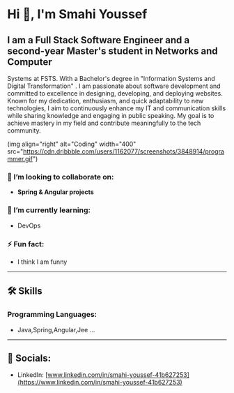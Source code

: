 # Hi 👋, I'm Smahi Youssef

## I am a Full Stack Software Engineer and a second-year Master's student in Networks and Computer
Systems at FSTS. With a Bachelor's degree in "Information Systems and Digital Transformation" .
I am passionate about software development and committed to excellence in designing, 
developing, and deploying websites. Known for my dedication, enthusiasm, and quick adaptability to new technologies,
I aim to continuously enhance my IT and communication skills while sharing knowledge and engaging in public speaking.
My goal is to achieve mastery in my field and contribute meaningfully to the tech community.

(img align="right" alt="Coding" width="400" src="https://cdn.dribbble.com/users/1162077/screenshots/3848914/programmer.gif")

### 💟 I’m looking to collaborate on:
- **Spring & Angular projects**

### 🌱 I’m currently learning:
- DevOps



### ⚡ Fun fact:
- I think I am funny

---

## 🛠 Skills

### Programming Languages:
- Java,Spring,Angular,Jee ...

---

## 👤 Socials:

- LinkedIn: [www.linkedin.com/in/smahi-youssef-41b627253](https://www.linkedin.com/in/smahi-youssef-41b627253)


